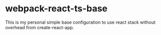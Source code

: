 # webpack-react-ts-base

This is my personal simple base configuration to use react stack without overhead from create-react-app.
